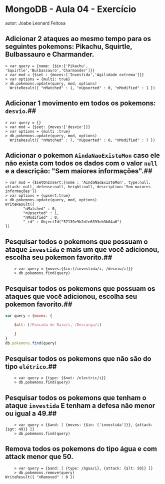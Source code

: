 # MongoDB - Aula 04 - Exercício
autor: Joabe Leonard Feitosa

## **Adicionar** 2 ataques ao mesmo tempo para os seguintes pokemons: Pikachu, Squirtle, Bulbassauro e Charmander.

```
> var query = {name: {$in:['Pikachu', 'Squirtle','Bulbassauro','Charmander']}}
> var mod = {$set : {moves:['Investida','Agilidade extrema']}}
> var options = {multi: true}
> db.pokemons.update(query, mod, options)
  WriteResult({ "nMatched" : 1, "nUpserted" : 0, "nModified" : 1 })
```

## **Adicionar** 1 movimento em todos os pokemons: `desvio`.##

```
> var query = {}
> var mod = {$set: {moves:['desvio']}}
> var options = {multi :true}
> db.pokemons.update(query, mod, options)
  WriteResult({ "nMatched" : 7, "nUpserted" : 0, "nModified" : 7 })

```

## **Adicionar** o pokemon `AindaNaoExisteMon` caso ele não exista com todos os dados com o valor `null` e a descrição: "Sem maiores informações".##

```> var query = {name: /AindaNaoExisteMon/i}
> var mod = {$setOnInsert:{nome : 'AindaNaoExisteMon', type:null, attack: null, defense:null, height:null, description:'Sem maiores informações'}}
> var options = {upsert:true}
> db.pokemons.update(query, mod, options)
WriteResult({
        "nMatched" : 0,
        "nUpserted" : 1,
        "nModified" : 0,
        "_id" : ObjectId("57139e9b2dfe6393eb3b04a6")
})
```

## Pesquisar todos o pokemons que possuam o ataque `investida` e mais um que você adicionou, escolha seu pokemon favorito.##

```
	> var query = {moves:{$in:[/investida/i, /desvio/i]}}
	> db.pokemons.find(query)
```

## Pesquisar **todos** os pokemons que possuam os ataques que você adicionou, escolha seu pokemon favorito.##

```js
var query = {moves: {

    $all: [/Pancada de Raio/i, /Descarga/i]

    }
}
db.pokemons.find(query)

```

## Pesquisar **todos** os pokemons que não são do tipo `elétrico`.##

```
	> var query = {type: {$not: /electric/i}}
	> db.pokemons.find(query)
```

## Pesquisar **todos** os pokemons que tenham o ataque `investida` **E** tenham a defesa **não menor ou igual** a 49.##

```
	> var query = {$and: [ {moves: {$in: ['investida']}}, {attack: {$gt: 49}} ]}
	> db.pokemons.find(query)
```

## Remova **todos** os pokemons do tipo água e com attack menor que 50.
```
	> var query = {$and: [ {type: /água/i}, {attack: {$lt: 50}} ]}
	> db.pokemons.remove(query)
WriteResult({ "nRemoved" : 0 })
```